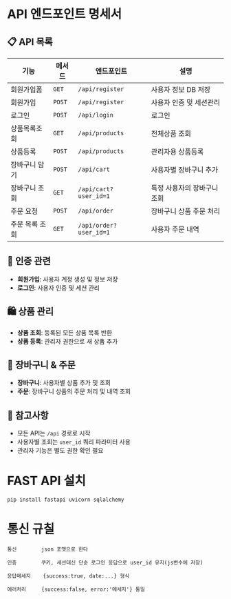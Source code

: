 # API 엔드포인트 명세서

## 📋 API 목록

| 기능 | 메서드 | 엔드포인트 | 설명 |
|------|--------|------------|------|
| 회원가입폼 | `GET` | `/api/register` | 사용자 정보 DB 저장 |
| 회원가입 | `POST` | `/api/register` | 사용자 인증 및 세션관리 |
| 로그인 | `POST` | `/api/login` | 로그인 |
| 상품목록조회 | `GET` | `/api/products` | 전체상품 조회 |
| 상품등록 | `POST` | `/api/products` | 관리자용 상품등록 |
| 장바구니 담기 | `POST` | `/api/cart` | 사용자별 장바구니 추가 |
| 장바구니 조회 | `GET` | `/api/cart?user_id=1` | 특정 사용자의 장바구니 조회 |
| 주문 요청 | `POST` | `/api/order` | 장바구니 상품 주문 처리 |
| 주문 목록 조회 | `GET` | `/api/order?user_id=1` | 사용자 주문 내역 |

## 🔐 인증 관련

- **회원가입**: 사용자 계정 생성 및 정보 저장
- **로그인**: 사용자 인증 및 세션 관리

## 🛍️ 상품 관리

- **상품 조회**: 등록된 모든 상품 목록 반환
- **상품 등록**: 관리자 권한으로 새 상품 추가

## 🛒 장바구니 & 주문

- **장바구니**: 사용자별 상품 추가 및 조회
- **주문**: 장바구니 상품의 주문 처리 및 내역 조회

## 📝 참고사항

- 모든 API는 `/api` 경로로 시작
- 사용자별 조회는 `user_id` 쿼리 파라미터 사용
- 관리자 기능은 별도 권한 확인 필요

# FAST API 설치
```
pip install fastapi uvicorn sqlalchemy

```

# 통신 규칠
```
통신        json 포맷으로 한다

인증        쿠키, 세션대신 단순 로그인 응답으로 user_id 유지(js변수에 저장)

응답메세지    {success:true, date:...} 형식

에러처리     {success:false, error:'메세지'} 통일
```